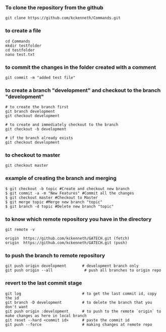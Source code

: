 ### To clone the repository from the github 
```
git clone https://github.com/kckenneth/Commands.git
```

### to create a file 
```
cd Commands
mkdir testfolder
cd testfolder
nano test.txt
```

### to commit the changes in the folder created with a comment
```
git commit -m "added test file"
```

### to create a branch "development" and checkout to the branch "development"
```
# to create the branch first
git branch development 
git checkout development

# to create and immediately checkout to the branch
git checkout -b development

# if the branch already exists
git checkout development  
```

### to checkout to master
```
git checkout master
```

### example of creating the branch and merging
```
$ git checkout -b topic #Create and checkout new branch
$ git commit -a -m "New Features" #Commit all the changes
$ git checkout master #Checkout to Master
$ git merge topic #Merge new branch "topic"
$ git branch -d topic #Delete new branch "topic"
```

### to know which remote repository you have in the directory
```
git remote -v

origin	https://github.com/kckenneth/GATECH.git (fetch)
origin	https://github.com/kckenneth/GATECH.git (push)
```

### to push the branch to remote repository
```
git push origin development       # development branch only
git push origin --all              # push all branches to origin repo
```

### revert to the last commit stage
```
git log                           # to get the last commit id, copy the id
git branch -D development         # to delete the branch that you don't want
git push origin :development      # to push to the remote `origin` to make changes as here in local branch
git reset --hard <commit id>      # paste the commit id 
git push --force                  # making changes at remote repo
```


